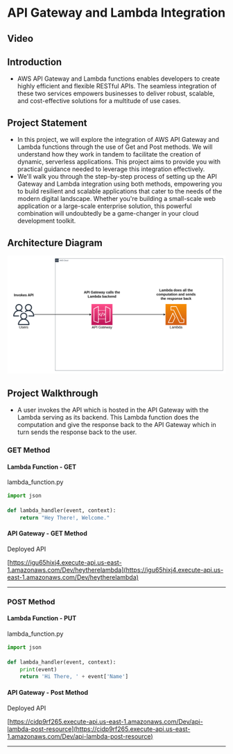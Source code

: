 # API Gateway and Lambda Integration

## Video

## Introduction

- AWS API Gateway and Lambda functions enables developers to create highly efficient and flexible RESTful APIs. The seamless integration of these two services empowers businesses to deliver robust, scalable, and cost-effective solutions for a multitude of use cases.

## Project Statement

- In this project, we will explore the integration of AWS API Gateway and Lambda functions through the use of Get and Post methods. We will understand how they work in tandem to facilitate the creation of dynamic, serverless applications. This project aims to provide you with practical guidance needed to leverage this integration effectively.
- We'll walk you through the step-by-step process of setting up the API Gateway and Lambda integration using both methods, empowering you to build resilient and scalable applications that cater to the needs of the modern digital landscape. Whether you're building a small-scale web application or a large-scale enterprise solution, this powerful combination will undoubtedly be a game-changer in your cloud development toolkit.

## Architecture Diagram

![API Gateway and Lambda Integration](architecture-diagram/api-gateway-lambda-integration.png)

## Project Walkthrough

- A user invokes the API which is hosted in the API Gateway with the Lambda serving as its backend. This Lambda function does the computation and give the response back to the API Gateway which in turn sends the response back to the user.

### GET Method

#### Lambda Function - GET

lambda_function.py

```py
import json

def lambda_handler(event, context):
    return "Hey There!, Welcome."
```

#### API Gateway - GET Method

Deployed API

[https://igu65hixj4.execute-api.us-east-1.amazonaws.com/Dev/heytherelambda](https://igu65hixj4.execute-api.us-east-1.amazonaws.com/Dev/heytherelambda)

---

### POST Method

#### Lambda Function - PUT

lambda_function.py

```py
import json

def lambda_handler(event, context):
    print(event)
    return 'Hi There, ' + event['Name']
```

#### API Gateway - Post Method

Deployed API

[https://cidp9rf265.execute-api.us-east-1.amazonaws.com/Dev/api-lambda-post-resource](https://cidp9rf265.execute-api.us-east-1.amazonaws.com/Dev/api-lambda-post-resource)

---

